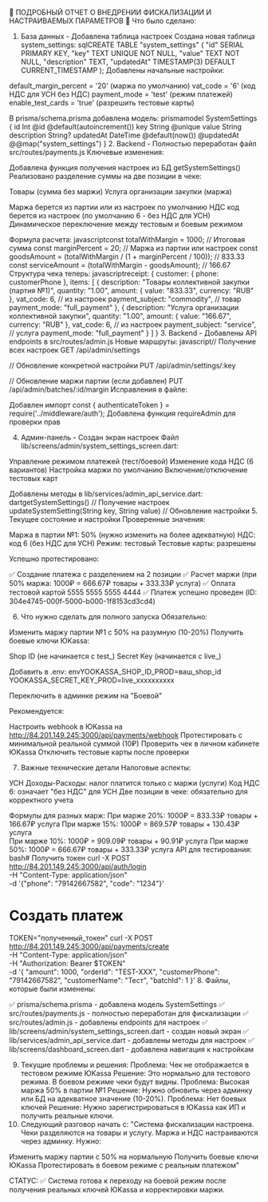 📝 ПОДРОБНЫЙ ОТЧЕТ О ВНЕДРЕНИИ ФИСКАЛИЗАЦИИ И НАСТРАИВАЕМЫХ ПАРАМЕТРОВ
🎯 Что было сделано:
1. База данных - Добавлена таблица настроек
Создана новая таблица system_settings:
sqlCREATE TABLE "system_settings" (
    "id" SERIAL PRIMARY KEY,
    "key" TEXT UNIQUE NOT NULL,
    "value" TEXT NOT NULL,
    "description" TEXT,
    "updatedAt" TIMESTAMP(3) DEFAULT CURRENT_TIMESTAMP
);
Добавлены начальные настройки:

default_margin_percent = '20' (маржа по умолчанию)
vat_code = '6' (код НДС для УСН без НДС)
payment_mode = 'test' (режим платежей)
enable_test_cards = 'true' (разрешить тестовые карты)

В prisma/schema.prisma добавлена модель:
prismamodel SystemSettings {
  id          Int      @id @default(autoincrement())
  key         String   @unique
  value       String
  description String?
  updatedAt   DateTime @default(now()) @updatedAt
  @@map("system_settings")
}
2. Backend - Полностью переработан файл src/routes/payments.js
Ключевые изменения:

Добавлена функция получения настроек из БД getSystemSettings()
Реализовано разделение суммы на две позиции в чеке:

Товары (сумма без маржи)
Услуга организации закупки (маржа)


Маржа берется из партии или из настроек по умолчанию
НДС код берется из настроек (по умолчанию 6 - без НДС для УСН)
Динамическое переключение между тестовым и боевым режимом

Формула расчета:
javascriptconst totalWithMargin = 1000; // Итоговая сумма
const marginPercent = 20; // Маржа из партии или настроек
const goodsAmount = (totalWithMargin / (1 + marginPercent / 100)); // 833.33
const serviceAmount = (totalWithMargin - goodsAmount); // 166.67
Структура чека теперь:
javascriptreceipt: {
  customer: { phone: customerPhone },
  items: [
    {
      description: "Товары коллективной закупки (партия №1)",
      quantity: "1.00",
      amount: { value: "833.33", currency: "RUB" },
      vat_code: 6, // из настроек
      payment_subject: "commodity", // товар
      payment_mode: "full_payment"
    },
    {
      description: "Услуга организации коллективной закупки",
      quantity: "1.00", 
      amount: { value: "166.67", currency: "RUB" },
      vat_code: 6, // из настроек
      payment_subject: "service", // услуга
      payment_mode: "full_payment"
    }
  ]
}
3. Backend - Добавлены API endpoints в src/routes/admin.js
Новые маршруты:
javascript// Получение всех настроек
GET /api/admin/settings

// Обновление конкретной настройки
PUT /api/admin/settings/:key

// Обновление маржи партии (если добавлен)
PUT /api/admin/batches/:id/margin
Исправления в файле:

Добавлен импорт const { authenticateToken } = require('../middleware/auth');
Добавлена функция requireAdmin для проверки прав

4. Админ-панель - Создан экран настроек
Файл lib/screens/admin/system_settings_screen.dart:

Управление режимом платежей (тест/боевой)
Изменение кода НДС (6 вариантов)
Настройка маржи по умолчанию
Включение/отключение тестовых карт

Добавлены методы в lib/services/admin_api_service.dart:
dartgetSystemSettings() // Получение настроек
updateSystemSetting(String key, String value) // Обновление настройки
5. Текущее состояние и настройки
Проверенные значения:

Маржа в партии №1: 50% (нужно изменить на более адекватную)
НДС: код 6 (без НДС для УСН)
Режим: тестовый
Тестовые карты: разрешены

Успешно протестировано:

✅ Создание платежа с разделением на 2 позиции
✅ Расчет маржи (при 50% маржа: 1000₽ = 666.67₽ товары + 333.33₽ услуга)
✅ Оплата тестовой картой 5555 5555 5555 4444
✅ Платеж успешно проведен (ID: 304e4745-000f-5000-b000-1f8153cd3cd4)

6. Что нужно сделать для полного запуска
Обязательно:

Изменить маржу партии №1 с 50% на разумную (10-20%)
Получить боевые ключи ЮKassa:

Shop ID (не начинается с test_)
Secret Key (начинается с live_)


Добавить в .env:
envYOOKASSA_SHOP_ID_PROD=ваш_shop_id
YOOKASSA_SECRET_KEY_PROD=live_xxxxxxxxxx

Переключить в админке режим на "Боевой"

Рекомендуется:

Настроить webhook в ЮKassa на http://84.201.149.245:3000/api/payments/webhook
Протестировать с минимальной реальной суммой (10₽)
Проверить чек в личном кабинете ЮKassa
Отключить тестовые карты после проверки

7. Важные технические детали
Налоговые аспекты:

УСН Доходы-Расходы: налог платится только с маржи (услуги)
Код НДС 6: означает "без НДС" для УСН
Две позиции в чеке: обязательно для корректного учета

Формулы для разных марж:
При марже 20%: 1000₽ = 833.33₽ товары + 166.67₽ услуга
При марже 15%: 1000₽ = 869.57₽ товары + 130.43₽ услуга  
При марже 10%: 1000₽ = 909.09₽ товары + 90.91₽ услуга
При марже 50%: 1000₽ = 666.67₽ товары + 333.33₽ услуга
API для тестирования:
bash# Получить токен
curl -X POST http://84.201.149.245:3000/api/auth/login \
  -H "Content-Type: application/json" \
  -d '{"phone": "79142667582", "code": "1234"}'

# Создать платеж
TOKEN="полученный_токен"
curl -X POST http://84.201.149.245:3000/api/payments/create \
  -H "Content-Type: application/json" \
  -H "Authorization: Bearer $TOKEN" \
  -d '{
    "amount": 1000,
    "orderId": "TEST-XXX",
    "customerPhone": "79142667582",
    "customerName": "Тест",
    "batchId": 1
  }'
8. Файлы, которые были изменены:

✅ prisma/schema.prisma - добавлена модель SystemSettings
✅ src/routes/payments.js - полностью переработан для фискализации
✅ src/routes/admin.js - добавлены endpoints для настроек
✅ lib/screens/admin/system_settings_screen.dart - создан новый экран
✅ lib/services/admin_api_service.dart - добавлены методы для настроек
✅ lib/screens/dashboard_screen.dart - добавлена навигация к настройкам

9. Текущие проблемы и решения:
Проблема: Чек не отображается в тестовом режиме ЮKassa
Решение: Это нормально для тестового режима. В боевом режиме чеки будут видны.
Проблема: Высокая маржа 50% в партии №1
Решение: Нужно обновить через админку или БД на адекватное значение (10-20%).
Проблема: Нет боевых ключей
Решение: Нужно зарегистрироваться в ЮKassa как ИП и получить реальные ключи.
10. Следующий разговор начать с:
"Система фискализации настроена. Чеки разделяются на товары и услугу. Маржа и НДС настраиваются через админку. Нужно:

Изменить маржу партии с 50% на нормальную
Получить боевые ключи ЮKassa
Протестировать в боевом режиме с реальным платежом"


СТАТУС: ✅ Система готова к переходу на боевой режим после получения реальных ключей ЮKassa и корректировки маржи.